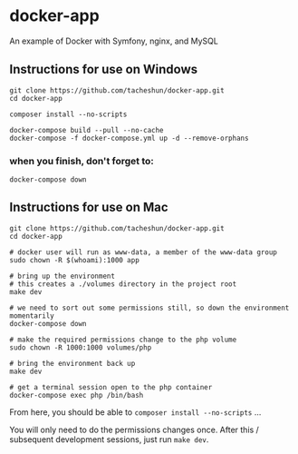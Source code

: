 # docker-app
An example of Docker with Symfony, nginx, and MySQL

## Instructions for use on Windows

``` language-shell
git clone https://github.com/tacheshun/docker-app.git
cd docker-app

composer install --no-scripts

docker-compose build --pull --no-cache 
docker-compose -f docker-compose.yml up -d --remove-orphans
```

### when you finish, don't forget to:
``` language-shell
docker-compose down 
```

## Instructions for use on Mac

``` language-shell
git clone https://github.com/tacheshun/docker-app.git
cd docker-app

# docker user will run as www-data, a member of the www-data group
sudo chown -R $(whoami):1000 app

# bring up the environment
# this creates a ./volumes directory in the project root
make dev

# we need to sort out some permissions still, so down the environment momentarily
docker-compose down

# make the required permissions change to the php volume
sudo chown -R 1000:1000 volumes/php

# bring the environment back up
make dev

# get a terminal session open to the php container
docker-compose exec php /bin/bash
```
From here, you should be able to `composer install --no-scripts` ...

You will only need to do the permissions changes once. After this / subsequent development sessions, just run `make dev`.
